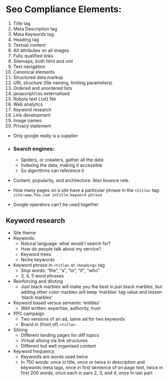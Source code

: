 # Seo Compliance Elements:

1. Title tag
1. Meta Description tag
1. Meta Keywords tag
1. Heading tag
1. Textual content
1. Alt attributes on all images
1. Fully qualified links
1. Sitemaps, both html and xml
1. Text navigation
1. Canonical elements
1. Structured data markup
1. URL structure (file naming, limiting parameters)
1. Ordered and unordered lists
1. javascript/css externalised
1. Robots text (.txt) file
1. Web analytics
1. Keyword research
1. Link development
1. Image names
1. Privacy statement

* Only google really is a supplier

* ### Search engines:
  * Spiders, or crawlers, gather all the data
  * Indexing the data, making it accessible
  * So algorithms can reference it

* Content, popularity, and architecture. Also bounce rate.

* How many pages on a site have a particular phrase in the `<title>` tag:
`site:www.foo.com intitle:keyword phrase`

* Google operators can’t be used together

## Keyword research

* Site theme
* Keywords:
  * Natural language: what would I search for?
  * How do people talk about my service?
  * Keyword trees
  * Niche keywords
* Keyword phrase in `<title>` or `<heading>` tag
  * Stop words: “the”, “a”, “to”, “if”, “who”
  * 3, 4, 5 word phrases
* Reinforcing and diluting
  * Just black marbles will make you the best in just black marbles, but adding other color marbles will keep ‘marbles’ tag value and lessen ‘black marbles’
* Keyword based versus semantic ‘entities’
  * Well written: expertise, authority, trust
* PPC campaign
  * Two versions of an ad, same ad for two keywords
  * Brand in (front of) `<title>`
* Siloing
  * Different landing pages for diff topics
  * Virtual siloing via link structures
  * Different but well organised content
* Keyword frequency
  * Keywords are words used twice
  * In 750 words: once in title, once or twice in description and keywords meta tags, once in first sentence of on page text, twice in first 200 words, once each in pars 2, 3, and 4, once in last part

